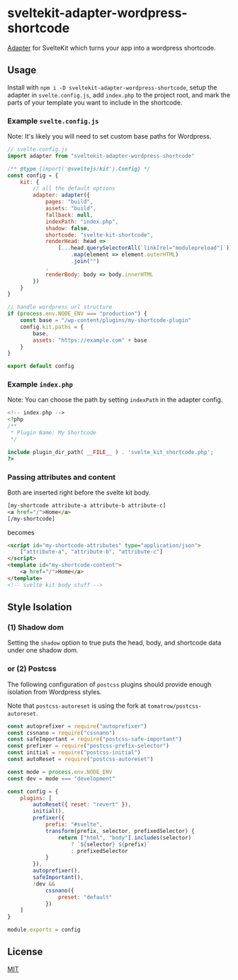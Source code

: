 # sveltekit-adapter-wordpress-shortcode

[Adapter](https://kit.svelte.dev/docs#adapters) for SvelteKit which turns your app into a wordpress shortcode.

## Usage

Install with `npm i -D sveltekit-adapter-wordpress-shortcode`, setup the adapter in `svelte.config.js`, add `index.php` to the project root, and mark the parts of your template you want to include in the shortcode.

### Example `svelte.config.js`

Note: It's likely you will need to set custom base paths for Wordpress.

```js
// svelte.config.js
import adapter from "sveltekit-adapter-wordpress-shortcode"

/** @type {import('@sveltejs/kit').Config} */
const config = {
    kit: {
        // all the default options
        adapter: adapter({
            pages: "build",
            assets: "build",
            fallback: null,
            indexPath: "index.php",
            shadow: false,
            shortcode: "svelte-kit-shortcode",
			renderHead: head => 
				[...head.querySelectorAll(`link[rel="modulepreload"]`)]
					.map(element => element.outerHTML)
					.join("")
			,
			renderBody: body => body.innerHTML
        })
    }
}

// handle wordpress url structure 
if (process.env.NODE_ENV === "production") {
    const base = "/wp-content/plugins/my-shortcode-plugin"
    config.kit.paths = {
        base,
        assets: "https://example.com" + base
    }
}

export default config
```

### Example `index.php`

Note: You can choose the path by setting `indexPath` in the adapter config.

```php
<!-- index.php -->
<?php
/**
 * Plugin Name: My Shortcode
 */

include plugin_dir_path( __FILE__ ) . 'svelte_kit_shortcode.php';
?>
```

### Passing attributes and content

Both are inserted right before the svelte kit body.

```html
[my-shortcode attribute-a attribute-b attribute-c]
<a href="/">Home</a>
[/my-shortcode]
```

becomes

```html
<script id="my-shortcode-attributes" type="application/json">
    ["attribute-a", "attribute-b", "attribute-c"]
</script>
<template id="my-shortcode-content">
    <a href="/">Home</a>
</template>
<!-- svelte kit body stuff -->
```

## Style Isolation

### (1) Shadow dom

Setting the `shadow` option to true puts the head, body, and shortcode data under one shadow dom.

### or (2) Postcss

The following configuration of `postcss` plugins should provide enough isolation from Wordpress styles.

Note that `postcss-autoreset` is using the fork at `tomatrow/postcss-autoreset`.

```js
const autoprefixer = require("autoprefixer")
const cssnano = require("cssnano")
const safeImportant = require("postcss-safe-important")
const prefixer = require("postcss-prefix-selector")
const initial = require("postcss-initial")
const autoReset = require("postcss-autoreset")

const mode = process.env.NODE_ENV
const dev = mode === "development"

const config = {
    plugins: [
        autoReset({ reset: "revert" }),
        initial(),
        prefixer({
            prefix: "#svelte",
            transform(prefix, selector, prefixedSelector) {
                return ["html", "body"].includes(selector)
                    ? `${selector} ${prefix}`
                    : prefixedSelector
            }
        }),
        autoprefixer(),
        safeImportant(),
        !dev &&
            cssnano({
                preset: "default"
            })
    ]
}

module.exports = config
```

## License

[MIT](LICENSE)
